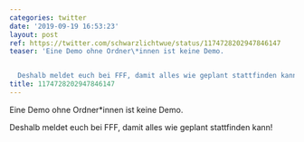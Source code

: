 ```yaml
---
categories: twitter
date: '2019-09-19 16:53:23'
layout: post
ref: https://twitter.com/schwarzlichtwue/status/1174728202947846147
teaser: 'Eine Demo ohne Ordner\*innen ist keine Demo.


  Deshalb meldet euch bei FFF, damit alles wie geplant stattfinden kann!'
title: 1174728202947846147
---
```

Eine Demo ohne Ordner\*innen ist keine Demo.

Deshalb meldet euch bei FFF, damit alles wie geplant stattfinden kann!